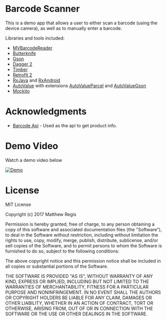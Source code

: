 # Barcode Scanner

This is a demo app that allows a user to either scan a barcode (using the device camera), as well as to manually enter a barcode.

Libraries and tools included:

* [MVBarcodeReader](https://github.com/Credntia/MVBarcodeReader)
* [Butterknife](https://github.com/JakeWharton/butterknife)
* [Gson](https://github.com/google/gson)
* [Dagger 2](https://github.com/google/dagger)
* [Timber](https://github.com/JakeWharton/timber)
* [Retrofit 2](http://square.github.io/retrofit/)
* [RxJava](https://github.com/ReactiveX/RxJava) and [RxAndroid](https://github.com/ReactiveX/RxAndroid) 
* [AutoValue](https://github.com/google/auto/tree/master/value) with extensions [AutoValueParcel](https://github.com/rharter/auto-value-parcel) and [AutoValueGson](https://github.com/rharter/auto-value-gson)
* [Mockito](http://site.mockito.org/)


# Acknowledgments
* [Barcode Api](http://www.upcitemdb.com/) - Used as the api to get product info.

# Demo Video
Watch a demo video below

[![Demo](https://img.youtube.com/vi/n3BYpZAVcig/0.jpg)](https://www.youtube.com/watch?v=n3BYpZAVcig)

# License
MIT License

Copyright (c) 2017 Matthew Regis

Permission is hereby granted, free of charge, to any person obtaining a copy
of this software and associated documentation files (the "Software"), to deal
in the Software without restriction, including without limitation the rights
to use, copy, modify, merge, publish, distribute, sublicense, and/or sell
copies of the Software, and to permit persons to whom the Software is
furnished to do so, subject to the following conditions:

The above copyright notice and this permission notice shall be included in all
copies or substantial portions of the Software.

THE SOFTWARE IS PROVIDED "AS IS", WITHOUT WARRANTY OF ANY KIND, EXPRESS OR
IMPLIED, INCLUDING BUT NOT LIMITED TO THE WARRANTIES OF MERCHANTABILITY,
FITNESS FOR A PARTICULAR PURPOSE AND NONINFRINGEMENT. IN NO EVENT SHALL THE
AUTHORS OR COPYRIGHT HOLDERS BE LIABLE FOR ANY CLAIM, DAMAGES OR OTHER
LIABILITY, WHETHER IN AN ACTION OF CONTRACT, TORT OR OTHERWISE, ARISING FROM,
OUT OF OR IN CONNECTION WITH THE SOFTWARE OR THE USE OR OTHER DEALINGS IN THE
SOFTWARE.
